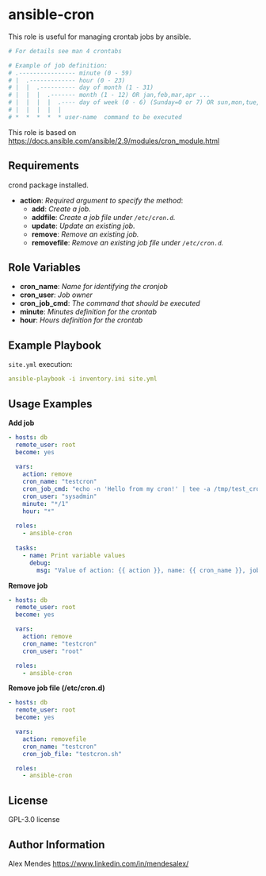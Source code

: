 ansible-cron
=========

This role is useful for managing crontab jobs by ansible.

```yaml
# For details see man 4 crontabs

# Example of job definition:
# .---------------- minute (0 - 59)
# |  .------------- hour (0 - 23)
# |  |  .---------- day of month (1 - 31)
# |  |  |  .------- month (1 - 12) OR jan,feb,mar,apr ...
# |  |  |  |  .---- day of week (0 - 6) (Sunday=0 or 7) OR sun,mon,tue,wed,thu,fri,sat
# |  |  |  |  |
# *  *  *  *  * user-name  command to be executed
```
This role is based on https://docs.ansible.com/ansible/2.9/modules/cron_module.html

Requirements
------------

crond package installed.

- **action**: *Required argument to specify the method*:
  - **add**: *Create a job.*
  - **addfile**: *Create a job file under `/etc/cron.d`.*
  - **update**: *Update an existing job.*
  - **remove**: *Remove an existing job.*
  - **removefile**: *Remove an existing job file under `/etc/cron.d`.*

Role Variables
--------------

- **cron_name**: *Name for identifying the cronjob*
- **cron_user**: *Job owner*
- **cron_job_cmd**: *The command that should be executed*
- **minute**: *Minutes definition for the crontab*
- **hour**: *Hours definition for the crontab*

Example Playbook
----------------

`site.yml` execution:

```yaml
ansible-playbook -i inventory.ini site.yml
```

Usage Examples
--------------

**Add job**

```yaml
- hosts: db
  remote_user: root
  become: yes
     
  vars:
    action: remove
    cron_name: "testcron"
    cron_job_cmd: "echo -n 'Hello from my cron!' | tee -a /tmp/test_cronjob.log > /dev/null 2>&1"
    cron_user: "sysadmin"
    minute: "*/1"
    hour: "*"
     
  roles:
    - ansible-cron
     
  tasks:
    - name: Print variable values
      debug:
        msg: "Value of action: {{ action }}, name: {{ cron_name }}, job: {{ cron_job_cmd }}, user: {{ cron_user }}, minute: {{ minute }}, hour: {{ hour }}"
```

**Remove job**

```yaml
- hosts: db
  remote_user: root
  become: yes

  vars:
    action: remove
    cron_name: "testcron"
    cron_user: "root"

  roles:
    - ansible-cron
```

**Remove job file (/etc/cron.d)**

```yaml
- hosts: db
  remote_user: root
  become: yes

  vars:
    action: removefile
    cron_name: "testcron"
    cron_job_file: "testcron.sh"

  roles:
    - ansible-cron
```


License
-------

 GPL-3.0 license

Author Information
------------------

Alex Mendes
https://www.linkedin.com/in/mendesalex/
